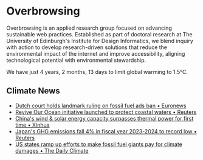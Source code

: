 # Overbrowsing

Overbrowsing is an applied research group focused on advancing sustainable web practices. Established as part of doctoral research at The University of Edinburgh's Institute for Design Informatics, we blend inquiry with action to develop research-driven solutions that reduce the environmental impact of the internet and improve accessibility, aligning technological potential with environmental stewardship.

<!-- clock-time -->
We have just 4 years, 2 months, 13 days to limit global warming to 1.5°C.
<!-- /clock-time -->

## Climate News
<!-- clock-news -->
- [Dutch court holds landmark ruling on fossil fuel ads ban • Euronews](https://www.euronews.com/green/2025/04/28/landmark-ruling-should-encourage-more-cities-to-ban-fossil-fuel-ads-campaigners-urge )
- [Revive Our Ocean initiative launched to protect coastal waters • Reuters](https://www.reuters.com/sustainability/climate-energy/revive-our-ocean-initiative-launched-protect-coastal-waters-2025-04-24/ )
- [China's wind & solar energy capacity surpasses thermal power for first time • Xinhua](https://english.news.cn/20250425/8822d06f83004f20b178c559e43941ad/c.html )
- [Japan's GHG emissions fall 4% in fiscal year 2023-2024 to record low • Reuters](https://www.reuters.com/sustainability/climate-energy/japans-greenhouse-gas-emissions-fall-4-fy2324-record-low-2025-04-25/ )
- [US states ramp up efforts to make fossil fuel giants pay for climate damages • The Daily Climate](https://www.dailyclimate.org/states-ramp-up-efforts-to-make-fossil-fuel-giants-pay-for-climate-damages-2671843465.html )
<!-- /clock-news -->
